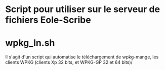 Script pour utiliser sur le serveur de fichiers Eole-Scribe
======

wpkg_ln.sh
=====

Il s'agit d'un script qui automatise le téléchargement de wpkg-mange, les clients WPKG (clients Xp 32 bits, et WPKG-GP 32 et 64 bits)/
